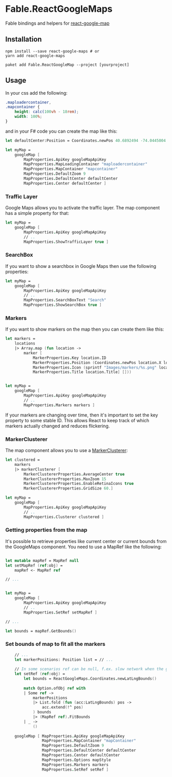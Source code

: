# Fable.ReactGoogleMaps

Fable bindings and helpers for [react-google-map](https://github.com/tomchentw/react-google-maps)

## Installation

```
npm install --save react-google-maps # or
yarn add react-google-maps

paket add Fable.ReactGoogleMap --project [yourproject]
```

## Usage

In your css add the following:

```css
.maploadercontainer,
.mapcontainer {
    height: calc(100vh - 18rem);
    width: 100%;
}
```

and in your F# code you can create the map like this:

```fs
let defaultCenter:Position = Coordinates.newPos 40.6892494 -74.0445004

let myMap =
    googleMap [ 
        MapProperties.ApiKey googleMapApiKey
        MapProperties.MapLoadingContainer "maploadercontainer"
        MapProperties.MapContainer "mapcontainer"
        MapProperties.DefaultZoom 9
        MapProperties.DefaultCenter defaultCenter
        MapProperties.Center defaultCenter ]
```

### Traffic Layer

Google Maps allows you to activate the traffic layer. The map component has a simple property for that:


```fs
let myMap =
    googleMap [ 
        MapProperties.ApiKey googleMapApiKey
        // ..
        MapProperties.ShowTrafficLayer true ]
```

### SearchBox

If you want to show a searchbox in Google Maps then use the following properties:


```fs
let myMap =
    googleMap [ 
        MapProperties.ApiKey googleMapApiKey
        // ..
        MapProperties.SearchBoxText "Search"
        MapProperties.ShowSearchBox true ]
```

### Markers

If you want to show markers on the map then you can create them like this:

```fs
let markers =
    locations
    |> Array.map (fun location ->
        marker [
            MarkerProperties.Key location.ID
            MarkerProperties.Position (Coordinates.newPos location.X location.Y)
            MarkerProperties.Icon (sprintf "Images/markers/%s.png" location.Color)
            MarkerProperties.Title location.Title] []))


let myMap =
    googleMap [ 
        MapProperties.ApiKey googleMapApiKey
        // ..
        MapProperties.Markers markers ]
```

If your markers are changing over time, then it's important to set the key property to some stable ID. This allows React to keep track of which markers actually changed and reduces flickering.

### MarkerClusterer

The map component allows you to use a [MarkerClusterer](https://tomchentw.github.io/react-google-maps/#markerclusterer):

```fs
let clustered =
    markers
    |> markerClusterer [
        MarkerClustererProperties.AverageCenter true
        MarkerClustererProperties.MaxZoom 15
        MarkerClustererProperties.EnableRetinaIcons true
        MarkerClustererProperties.GridSize 60.]

let myMap =
    googleMap [ 
        MapProperties.ApiKey googleMapApiKey
        // ..
        MapProperties.Clusterer clustered ]
```


### Getting properties from the map

It's possible to retrieve properties like current center or current bounds from the GoogleMaps component. You need to use a MapRef like the following:

```fs

let mutable mapRef = MapRef null
let setMapRef (ref:obj) =
    mapRef <- MapRef ref

// ...


let myMap =
    googleMap [ 
        MapProperties.ApiKey googleMapApiKey
        // ..
        MapProperties.SetRef setMapRef ]

// ...

let bounds = mapRef.GetBounds()

```

### Set bounds of map to fit all the markers

```fs
    // ...
    let markerPositions: Position list = // ...
        
    // In some scenarios ref can be null, f.ex. slow network when the google maps isn't fully loaded yet.
    let setRef (ref:obj) =
        let bounds = ReactGoogleMaps.Coordinates.newLatLngBounds()
        
        match Option.ofObj ref with
        | Some ref ->
            markerPositions
            |> List.fold (fun (acc:LatLngBounds) pos ->
                acc.extend(!^ pos)
            ) bounds
            |> (MapRef ref).FitBounds
        | _ ->
            ()
            
    googleMap [ MapProperties.ApiKey googleMapApiKey
                MapProperties.MapContainer "mapContainer"
                MapProperties.DefaultZoom 9
                MapProperties.DefaultCenter defaultCenter
                MapProperties.Center defaultCenter
                MapProperties.Options mapStyle
                MapProperties.Markers markers
                MapProperties.SetRef setRef ]
```